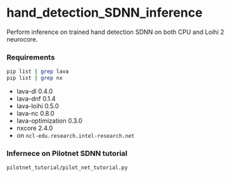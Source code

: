 # hand_detection_SDNN_inference
Perform inference on trained hand detection SDNN on both CPU and Loihi 2 neurocore.

### Requirements
```bash
pip list | grep lava
pip list | grep nx
``` 
- lava-dl                   0.4.0
- lava-dnf                  0.1.4
- lava-loihi                0.5.0
- lava-nc                   0.8.0
- lava-optimization         0.3.0
- nxcore                    2.4.0
- on `ncl-edu.research.intel-research.net`

### Infernece on Pilotnet SDNN tutorial
`pilotnet_tutorial/pilot_net_tutorial.py`
